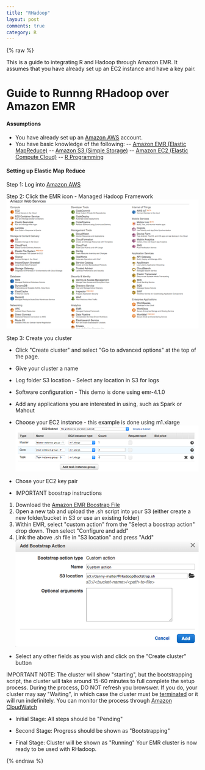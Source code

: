 ```yaml
---
title: "RHadoop"
layout: post
comments: true
category: R
---
```


{% raw %}

This is a guide to integrating R and Hadoop through Amazon EMR.  It assumes that you have already set up an EC2 instance and have a key pair.

# Guide to Runnng RHadoop over Amazon EMR #

####  Assumptions #### 
- You have already set up an [Amazon AWS](http://aws.amazon.com/) account.
- You have basic knowledge of the following:
-- [Amazon EMR (Elastic MapReduce)](http://aws.amazon.com/elasticmapreduce/)
-- [Amazon S3 (Simple Storage)](http://aws.amazon.com/s3/)
-- [Amazon EC2 (Elastic Compute Cloud)](http://aws.amazon.com/ec2/)
-- [R Programming](https://www.r-project.org/)


#### Setting up Elastic Map Reduce ####

Step 1: Log into [Amazon AWS](https://aws.amazon.com/)

Step 2: Click the EMR icon - Managed Hadoop Framework
![plot of chunk image1](/figure/2015-10-15-RHadoop/image1.png)

Step 3: Create you cluster
- Click "Create cluster" and select "Go to advanced options" at the top of the page.
- Give your cluster a name
- Log folder S3 location - Select any location in S3 for logs
- Software configuration - This demo is done using emr-4.1.0
- Add any applications you are interested in using, such as Spark or Mahout
- Choose your EC2 instance - this example is done using m1.xlarge
![plot of chunk image2](/figure/2015-10-15-RHadoop/image2.png)

- Chose your EC2 key pair
- IMPORTANT boostrap instructions
1. Download the [Amazon EMR Boostrap File](https://docs.google.com/uc?authuser=0&id=0B_DFy-IMDAf4aENDYXdVeGhOV3M&export=download)
2. Open a new tab and upload the .sh script into your S3 (either create a new folder/bucket in S3 or use an existing folder)
3. Within EMR, select "custom action" from the "Select a boostrap action" drop down.  Then select "Configure and add"
4. Link the above .sh file in "S3 location" and press "Add"
![plot of chunk image3](/figure/2015-10-15-RHadoop/image3.png)

-  Select any other fields as you wish and click on the "Create cluster" button

IMPORTANT NOTE: The cluster will show  "starting", but the bootstrapping script, the cluster will take around 15-60 minutes to full complete the setup process.  During the process, DO NOT refresh you browswer.  If you do, your cluster may say "Waiting", in which case the cluster must be [terminated](http://docs.aws.amazon.com/ElasticMapReduce/latest/DeveloperGuide/UsingEMR_TerminateJobFlow.html) or it will run indefinitely.  You can monitor the process through [Amazon CloudWatch](http://docs.aws.amazon.com/ElasticMapReduce/latest/ManagementGuide/UsingEMR_ViewingMetrics.html)

- Initial Stage:
All steps should be "Pending"

- Second Stage:
Progress should be shown as "Bootstrapping"

- Final Stage:
Cluster will be shown as "Running"
Your EMR cluster is now ready to be used with RHadoop.

{% endraw %}